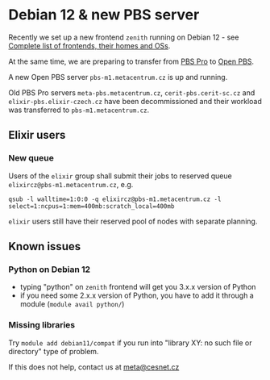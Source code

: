 # Debian 12 & new PBS server 

Recently we set up a new frontend `zenith` running on Debian 12 - see [Complete list of frontends, their homes and OSs](../../computing/infrastructure/frontends).

At the same time, we are preparing to transfer from [PBS Pro](https://altair.com/pbs-professional) to [Open PBS](https://www.openpbs.org/).

A new Open PBS server `pbs-m1.metacentrum.cz` is up and running.

Old PBS Pro servers `meta-pbs.metacentrum.cz`, `cerit-pbs.cerit-sc.cz` and `elixir-pbs.elixir-czech.cz` have been decommissioned and their workload was transferred to `pbs-m1.metacentrum.cz`.

## Elixir users

### New queue 

Users of the `elixir` group shall submit their jobs to reserved queue `elixircz@pbs-m1.metacentrum.cz`, e.g.

    qsub -l walltime=1:0:0 -q elixircz@pbs-m1.metacentrum.cz -l select=1:ncpus=1:mem=400mb:scratch_local=400mb

`elixir` users still have their reserved pool of nodes with separate planning.

## Known issues

### Python on Debian 12

- typing "python"  on `zenith` frontend will get you 3.x.x version of Python
- if you need some 2.x.x version of Python, you have to add it through a module (`module avail python/`)

### Missing libraries

Try `module add debian11/compat` if you run into "library XY: no such file or directory" type of problem.

If this does not help, contact us at <meta@cesnet.cz>

